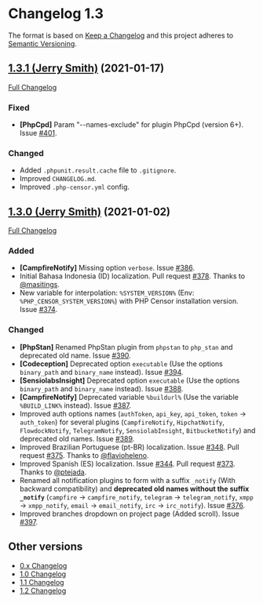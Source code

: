 Changelog 1.3
=============

The format is based on [Keep a Changelog](http://keepachangelog.com/en/1.0.0/) and this project adheres to 
[Semantic Versioning](http://semver.org/spec/v2.0.0.html).


## [1.3.1 (Jerry Smith)](https://github.com/php-censor/php-censor/tree/1.3.1) (2021-01-17)

[Full Changelog](https://github.com/php-censor/php-censor/compare/1.3.0...1.3.1)

### Fixed

- **[PhpCpd]** Param "--names-exclude" for plugin PhpCpd (version 6+). Issue 
[#401](https://github.com/php-censor/php-censor/issues/#401).

### Changed

- Added `.phpunit.result.cache` file to `.gitignore`.
- Improved `CHANGELOG.md`.
- Improved `.php-censor.yml` config.


## [1.3.0 (Jerry Smith)](https://github.com/php-censor/php-censor/tree/1.3.0) (2021-01-02)

[Full Changelog](https://github.com/php-censor/php-censor/compare/1.2.4...1.3.0)

### Added

- **[CampfireNotify]** Missing option `verbose`. Issue [#386](https://github.com/php-censor/php-censor/issues/#386).
- Initial Bahasa Indonesia (ID) localization. Pull request [#378](https://github.com/php-censor/php-censor/pull/378). 
Thanks to [@masitings](https://github.com/masitings).
- New variable for interpolation: `%SYSTEM_VERSION%` (Env: `%PHP_CENSOR_SYSTEM_VERSION%`) with PHP Censor installation 
version. Issue [#374](https://github.com/php-censor/php-censor/issues/374).

### Changed

- **[PhpStan]** Renamed PhpStan plugin from `phpstan` to `php_stan` and deprecated old name. Issue 
[#390](https://github.com/php-censor/php-censor/issues/#390).
- **[Codeception]** Deprecated option `executable` (Use the options `binary_path` and `binary_name` instead). 
Issue [#394](https://github.com/php-censor/php-censor/issues/#394).
- **[SensiolabsInsight]** Deprecated option `executable` (Use the options `binary_path` and `binary_name` instead).
Issue [#388](https://github.com/php-censor/php-censor/issues/#388).
- **[CampfireNotify]** Deprecated variable `%buildurl%` (Use the variable `%BUILD_LINK%` instead).
Issue [#387](https://github.com/php-censor/php-censor/issues/#387).
- Improved auth options names (`authToken`, `api_key`, `api_token`, `token` -> `auth_token`) for several plugins 
(`CampfireNotify`, `HipchatNotify`, `FlowdockNotify`, `TelegramNotify`, `SensiolabInsight`, `BitbucketNotify`) and 
deprecated old names. Issue [#389](https://github.com/php-censor/php-censor/issues/#389).
- Improved Brazilian Portuguese (pt-BR) localization. Issue [#348](https://github.com/php-censor/php-censor/issues/348).
Pull request [#375](https://github.com/php-censor/php-censor/pull/375). Thanks to 
[@flavioheleno](https://github.com/flavioheleno).
- Improved Spanish (ES) localization. Issue [#344](https://github.com/php-censor/php-censor/issues/344). Pull request 
[#373](https://github.com/php-censor/php-censor/pull/373). Thanks to [@ptejada](https://github.com/ptejada).
- Renamed all notification plugins to form with a suffix `_notify` (With backward compatibility) and **deprecated old 
names without the suffix `_notify`** (`campfire` -> `campfire_notify`, `telegram` -> `telegram_notify`, `xmpp` 
-> `xmpp_notify`, `email` -> `email_notify`, `irc` -> `irc_notify`). Issue 
[#376](https://github.com/php-censor/php-censor/issues/376).
- Improved branches dropdown on project page (Added scroll). Issue 
[#397](https://github.com/php-censor/php-censor/issues/#397).


## Other versions

- [0.x Changelog](/docs/CHANGELOG_0.x.md)
- [1.0 Changelog](/docs/CHANGELOG_1.0.md)
- [1.1 Changelog](/docs/CHANGELOG_1.1.md)
- [1.2 Changelog](/docs/CHANGELOG_1.2.md)
